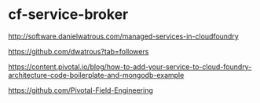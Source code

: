 # cf-service-broker

http://software.danielwatrous.com/managed-services-in-cloudfoundry


https://github.com/dwatrous?tab=followers


https://content.pivotal.io/blog/how-to-add-your-service-to-cloud-foundry-architecture-code-boilerplate-and-mongodb-example


https://github.com/Pivotal-Field-Engineering




